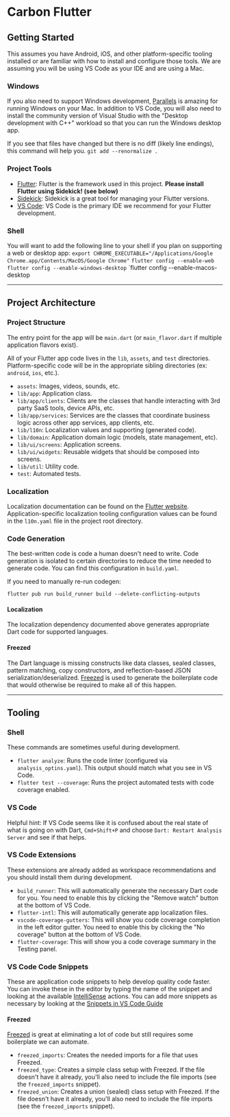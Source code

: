 # Carbon Flutter

## Getting Started
This assumes you have Android, iOS, and other platform-specific tooling installed or are familiar with how to install and configure those tools. We are assuming you will be using VS Code as your IDE and are using a Mac.

### Windows
If you also need to support Windows development, [Parallels](https://www.parallels.com/) is amazing for running Windows on your Mac. In addition to VS Code, you will also need to install the community version of Visual Studio with the "Desktop development with C++" workload so that you can run the Windows desktop app.

If you see that files have changed but there is no diff (likely line endings), this command will help you.
`git add --renormalize .`

### Project Tools
- [Flutter](https://flutter.dev/): Flutter is the framework used in this project. **Please install Flutter using Sidekick! (see below)**
- [Sidekick](https://github.com/fluttertools/sidekick): Sidekick is a great tool for managing your Flutter versions.
- [VS Code](https://code.visualstudio.com/): VS Code is the primary IDE we recommend for your Flutter development.

### Shell
You will want to add the following line to your shell if you plan on supporting a web or desktop app:
`export CHROME_EXECUTABLE="/Applications/Google Chrome.app/Contents/MacOS/Google Chrome"`
`flutter config --enable-web`
`flutter config --enable-windows-desktop`
`flutter config --enable-macos-desktop

***

## Project Architecture

### Project Structure
The entry point for the app will be `main.dart` (or `main_flavor.dart` if multiple application flavors exist).

All of your Flutter app code lives in the `lib`, `assets`, and `test` directories. Platform-specific code will be in the appropriate sibling directories (ex: `android`, `ios`, etc.).

- `assets`: Images, videos, sounds, etc.
- `lib/app`: Application class.
- `lib/app/clients`: Clients are the classes that handle interacting with 3rd party SaaS tools, device APIs, etc.
- `lib/app/services`: Services are the classes that coordinate business logic across other app services, app clients, etc.
- `lib/l10n`: Localization values and supporting (generated code).
- `lib/domain`: Application domain logic (models, state management, etc).
- `lib/ui/screens`: Application screens.
- `lib/ui/widgets`: Reusable widgets that should be composed into screens.
- `lib/util`: Utility code.
- `test`: Automated tests.

### Localization
Localization documentation can be found on the [Flutter website](https://docs.flutter.dev/development/accessibility-and-localization/internationalization). Application-specific localization tooling configuration values can be found in the `l10n.yaml` file in the project root directory.

### Code Generation
The best-written code is code a human doesn't need to write. Code generation is isolated to certain directories to reduce the time needed to generate code. You can find this configuration in `build.yaml`.

If you need to manually re-run codegen:
```
flutter pub run build_runner build --delete-conflicting-outputs
```

#### Localization
The localization dependency documented above generates appropriate Dart code for supported languages.

#### Freezed
The Dart language is missing constructs like data classes, sealed classes, pattern matching, copy constructors, and reflection-based JSON serialization/deserialized. [Freezed](https://pub.dev/packages/freezed) is used to generate the boilerplate code that would otherwise be required to make all of this happen.

***

## Tooling

### Shell
These commands are sometimes useful during development.
- `flutter analyze`: Runs the code linter (configured via `analysis_optins.yaml`). This output should match what you see in VS Code.
- `flutter test --coverage`: Runs the project automated tests with code coverage enabled.

### VS Code
Helpful hint: If VS Code seems like it is confused about the real state of what is going on with Dart, `Cmd+Shift+P` and choose `Dart: Restart Analysis Server` and see if that helps.

### VS Code Extensions
These extensions are already added as workspace recommendations and you should install them during development.

- `build_runner`: This will automatically generate the necessary Dart code for you. You need to enable this by clicking the "Remove watch" button at the bottom of VS Code.
- `flutter-intl`: This will automatically generate app localization files.
- `vscode-coverage-gutters`: This will show you code coverage completion in the left editor gutter. You need to enable this by clicking the "No coverage" button at the bottom of VS Code.
- `flutter-coverage`: This will show you a code coverage summary in the Testing panel.

### VS Code Code Snippets
These are application code snippets to help develop quality code faster. You can invoke these in the editor by typing the name of the snippet and looking at the available [IntelliSense](https://code.visualstudio.com/docs/editor/intellisense) actions. You can add more snippets as necessary by looking at the [Snippets in VS Code Guide](https://code.visualstudio.com/docs/editor/userdefinedsnippets)

#### Freezed
[Freezed](https://pub.dev/packages/freezed) is great at eliminating a lot of code but still requires some boilerplate we can automate.
- `freezed_imports`: Creates the needed imports for a file that uses Freezed.
- `freezed_type`: Creates a simple class setup with Freezed. If the file doesn't have it already, you'll also need to include the file imports (see the `freezed_imports` snippet).
- `freezed_union`: Creates a union (sealed) class setup with Freezed. If the file doesn't have it already, you'll also need to include the file imports (see the `freezed_imports` snippet).